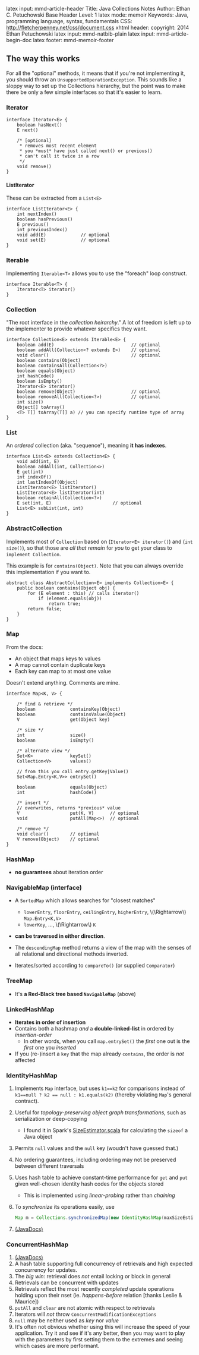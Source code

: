 latex input:        mmd-article-header
Title:              Java Collections Notes
Author:         Ethan C. Petuchowski
Base Header Level:      1
latex mode:     memoir
Keywords:           Java, programming language, syntax, fundamentals
CSS:                http://fletcherpenney.net/css/document.css
xhtml header:       <script type="text/javascript" src="http://cdn.mathjax.org/mathjax/latest/MathJax.js?config=TeX-AMS-MML_HTMLorMML"></script>
copyright:      2014 Ethan Petuchowski
latex input:        mmd-natbib-plain
latex input:        mmd-article-begin-doc
latex footer:       mmd-memoir-footer

## The way this works

For all the "optional" methods, it means that if you're not implementing it,
you should throw an `UnsupportedOperationException`. This sounds like a sloppy
way to set up the Collections hierarchy, but the point was to make there be
only a few simple interfaces so that it's easier to learn.

### Iterator

    interface Iterator<E> {
        boolean hasNext()
        E next()

        /* [optional]
         * removes most recent element
         * you *must* have just called next() or previous()
         * can't call it twice in a row
         */
        void remove()
    }

#### ListIterator

These can be extracted from a `List<E>`

    interface ListIterator<E> {
        int nextIndex()
        boolean hasPrevious()
        E previous()
        int previousIndex()
        void add(E)             // optional
        void set(E)             // optional
    }

### Iterable

Implementing `Iterable<T>` allows you to use the "foreach" loop construct.

    interface Iterable<T> {
        Iterator<T> iterator()
    }

### Collection

"The root interface in the *collection heirarchy*." A lot of freedom is left
up to the implementer to provide whatever specifics they want.

    interface Collection<E> extends Iterable<E> {
        boolean add(E)                             // optional
        boolean addAll(Collection<? extends E>)    // optional
        void clear()                               // optional
        boolean contains(Object)
        boolean containsAll(Collection<?>)
        boolean equals(Object)
        int hashCode()
        boolean isEmpty()
        Iterator<E> iterator()
        boolean remove(Object)                     // optional
        boolean removeAll(Collection<?>)           // optional
        int size()
        Object[] toArray()
        <T> T[] toArray(T[] a) // you can specify runtime type of array
    }


### List

An *ordered* collection (aka. "sequence"), meaning **it has indexes**.

    interface List<E> extends Collection<E> {
        void add(int, E)
        boolean addAll(int, Collection<>)
        E get(int)
        int indexOf()
        int lastIndexOf(Object)
        ListIterator<E> listIterator()
        ListIterator<E> listIterator(int)
        boolean retainAll(Collection<?>)
        E set(int, E)                       // optional
        List<E> subList(int, int)
    }

### AbstractCollection

Implements most of `Collection` based on (`Iterator<E> iterator()`) and (`int
size()`), so that those are *all that remain* for *you* to get your class to
`implement Collection`.

This example is for `contains(Object)`. Note that you can always override this
implementation if you want to.

    abstract class AbstractCollection<E> implements Collection<E> {
        public boolean contains(Object obj) {
            for (E element : this) // calls iterator()
                if (element.equals(obj))
                    return true;
            return false;
        }
    }

### Map

From the docs:

* An object that maps keys to values
* A map cannot contain duplicate keys
* Each key can map to at most one value

Doesn't extend anything. Comments are mine.

    interface Map<K, V> {

        /* find & retrieve */
        boolean             containsKey(Object)
        boolean             containsValue(Object)
        V                   get(Object key)

        /* size */
        int                 size()
        boolean             isEmpty()

        /* alternate view */
        Set<K>              keySet()
        Collection<V>       values()

        // from this you call entry.getKey|Value()
        Set<Map.Entry<K,V>> entrySet()

        boolean             equals(Object)
        int                 hashCode()

        /* insert */
        // overwrites, returns *previous* value
        V                   put(K, V)      // optional
        void                putAll(Map<>)  // optional

        /* remove */
        void clear()        // optional
        V remove(Object)    // optional
    }

### HashMap
* **no guarantees** about iteration order

### NavigableMap (interface)

 * A `SortedMap`  which allows searches for "closest matches"
    * `lowerEntry`, `floorEntry`, `ceilingEntry`, `higherEntry`,
      \\(\Rightarrow\\) `Map.Entry<K,V>`
    * `lowerKey`, ..., \\(\Rightarrow\\) `K`

* **can be traversed in either direction**.
* The `descendingMap` method returns a view of the map with the senses of all
  relational and directional methods inverted.
* Iterates/sorted according to `compareTo()` (or supplied `Comparator`)

### TreeMap
* It's **a Red-Black tree based `NavigableMap`** (above)

### LinkedHashMap

* **Iterates in order of insertion**
* Contains both a hashmap *and* a **double-linked-list** in ordered by
  *insertion-order*
    * In other words, when you call `map.entrySet()` the *first* one out is
      the *first* one you *inserted*
* If you (re-)insert a `key` that the map already `contains`, the order is
  *not* affected

### IdentityHashMap

1. Implements `Map` interface, but uses `k1==k2` for comparisons instead of `k1==null ? k2 == null : k1.equals(k2)` (thereby violating `Map`'s general contract).
2. Useful for _topology-preserving object graph transformations_, such as serialization or deep-copying
    * I found it in Spark's [SizeEstimator.scala][sparkSizeEst] for calculating the `sizeof` a Java object
3. Permits `null` values and the `null` key (woudn't have guessed that.)
4. No ordering guarantees, including ordering may not be preserved between different traversals
5. Uses hash table to achieve constant-time performance for `get` and `put` given well-chosen identity hash codes for the objects stored
    * This is implemented using *linear-probing* rather than *chaining*
6. To _synchronize_ its operations easily, use

    ```java
    Map m = Collections.synchronizedMap(new IdentityHashMap(maxSizeEstimate));
    ```
7. [(JavaDocs)][idhm]

[sparkSizeEst]: https://github.com/apache/spark/blob/master/core/src/main/scala/org/apache/spark/util/SizeEstimator.scala
[idhm]: http://docs.oracle.com/javase/7/docs/api/java/util/IdentityHashMap.html
[SO Maps]: http://stackoverflow.com/questions/2889777

### ConcurrentHashMap

1. [(JavaDocs)][chm]
2. A hash table supporting full concurrency of retrievals and high expected concurrency for updates.
3. The _big win_: retrieval does *not* entail locking or block in general
4. Retrievals can be concurrent with updates
5. Retrievals reflect the most recently *completed* update operations holding upon their nset (ie. *happens-before* relation [thanks Leslie & Maurice])
6. `putAll` and `clear` are not atomic with respect to retrievals
7. Iterators will *not* throw `ConcurrentModificationExceptions`
8. `null` may be neither used as _key_ nor _value_
9. It's often not obvious whether using this will increase the speed of your application. Try it and see if it's any better, then you may want to play with the parameters by first setting them to the extremes and seeing which cases are more performant.

[chm]: https://docs.oracle.com/javase/8/docs/api/java/util/concurrent/ConcurrentHashMap.html

